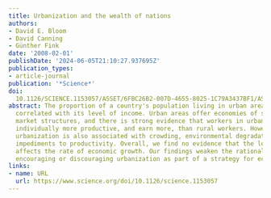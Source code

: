 ```yaml
---
title: Urbanization and the wealth of nations
authors:
- David E. Bloom
- David Canning
- Günther Fink
date: '2008-02-01'
publishDate: '2024-06-05T21:10:27.937695Z'
publication_types:
- article-journal
publication: '*Science*'
doi: 
  10.1126/SCIENCE.1153057/ASSET/6FBC26B2-007D-4655-8025-1C79A3437BF1/ASSETS/GRAPHIC/319_772_F2.JPEG
abstract: The proportion of a country's population living in urban areas is highly
  correlated with its level of income. Urban areas offer economies of scale and richer
  market structures, and there is strong evidence that workers in urban areas are
  individually more productive, and earn more, than rural workers. However, rapid
  urbanization is also associated with crowding, environmental degradation, and other
  impediments to productivity. Overall, we find no evidence that the level of urbanization
  affects the rate of economic growth. Our findings weaken the rationale for either
  encouraging or discouraging urbanization as part of a strategy for economic growth.
links:
- name: URL
  url: https://www.science.org/doi/10.1126/science.1153057
---
```

